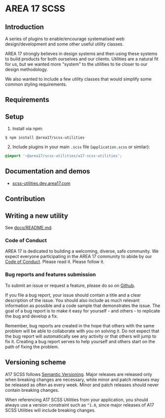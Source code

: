 # AREA 17 SCSS

## Introduction

A series of plugins to enable/encourage systematised web design/development and some other useful utility classes.

AREA 17 strongly believes in design systems and then using these systems to build products for both ourselves and our clients. Utilities are a natural fit for us, but we wanted more "system" to the utilities to tie closer to our design methodology.

We also wanted to include a few utility classes that would simplify some common styling requirements.

## Requirements


## Setup

1. Install via npm:

```shell
$ npm install @area17/scss-utilities
```

2. Include plugins in your main `.scss` file (`application.scss` or similar):

```CSS
@import '~@area17/scss-utilities/a17-scss-utilities';
```

## Documentation and demos

* [scss-utilities.dev.area17.com](http://scss-utilities.dev.area17.com/)


## Contribution

## Writing a new utility

See [docs/README.md](https://github.com/area17/scss-utilities/blob/main/docs/README.md).

### Code of Conduct

AREA 17 is dedicated to building a welcoming, diverse, safe community. We expect everyone participating in the AREA 17 community to abide by our [Code of Conduct](CODE_OF_CONDUCT.md). Please read it. Please follow it.

### Bug reports and features submission

To submit an issue or request a feature, please do so on [Github](https://github.com/area17/scss-utilities/issues).

If you file a bug report, your issue should contain a title and a clear description of the issue. You should also include as much relevant information as possible and a code sample that demonstrates the issue. The goal of a bug report is to make it easy for yourself - and others - to replicate the bug and develop a fix.

Remember, bug reports are created in the hope that others with the same problem will be able to collaborate with you on solving it. Do not expect that the bug report will automatically see any activity or that others will jump to fix it. Creating a bug report serves to help yourself and others start on the path of fixing the problem.

## Versioning scheme

A17 SCSS follows [Semantic Versioning](https://semver.org/). Major releases are released only when breaking changes are necessary, while minor and patch releases may be released as often as every week. Minor and patch releases should never contain breaking changes.

When referencing A17 SCSS Utilities from your application, you should always use a version constraint such as `^1.0`, since major releases of A17 SCSS Utilities  will include breaking changes.
